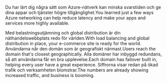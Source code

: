 <span data-ttu-id="284f6-101">Du har lärt dig några sätt som Azure-nätverk kan minska svarstiden och ge dina appar och tjänster högre tillgänglighet.</span><span class="sxs-lookup"><span data-stu-id="284f6-101">You learned just a few ways Azure networking can help reduce latency and make your apps and services more highly available.</span></span> 

<span data-ttu-id="284f6-102">Med belastningsutjämning och global distribution är din näthandelswebbplats redo för världen.</span><span class="sxs-lookup"><span data-stu-id="284f6-102">With load balancing and global distribution in place, your e-commerce site is ready for the world.</span></span> <span data-ttu-id="284f6-103">Användarna når den domän som är geografiskt närmast.</span><span class="sxs-lookup"><span data-stu-id="284f6-103">Users reach the domain that's closest geographically.</span></span> <span data-ttu-id="284f6-104">Alla domäner har inbyggd redundans, så att användarna får en bra upplevelse.</span><span class="sxs-lookup"><span data-stu-id="284f6-104">Each domain has failover built in, helping every user have a great experience.</span></span> <span data-ttu-id="284f6-105">Siffrorna visar redan på ökad trafik och verksamheten blomstrar.</span><span class="sxs-lookup"><span data-stu-id="284f6-105">The numbers are already showing increased traffic, and business is booming.</span></span>
